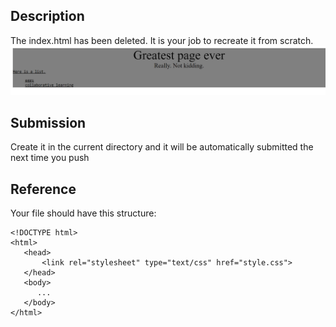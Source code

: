 ## Description

The index.html has been deleted. It is your job to recreate it from scratch.
![goal](screenshot.png)

## Submission

Create it in the current directory and it will be automatically submitted the next time you push

## Reference

Your file should have this structure:

```
<!DOCTYPE html>
<html>
   <head>
       <link rel="stylesheet" type="text/css" href="style.css">
   </head>
   <body>
      ...
   </body>
</html>
```
